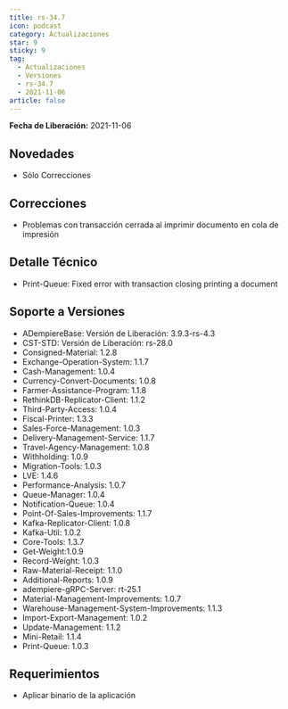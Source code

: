 ```yaml
---
title: rs-34.7
icon: podcast
category: Actualizaciones
star: 9
sticky: 9
tag:
  - Actualizaciones
  - Versiones
  - rs-34.7
  - 2021-11-06
article: false
---
```


**Fecha de Liberación:** 2021-11-06

## Novedades

- Sólo Correcciones

## Correcciones

- Problemas con transacción cerrada al imprimir documento en cola de impresión

## Detalle Técnico

- Print-Queue: Fixed error with transaction closing printing a document

## Soporte a Versiones

- ADempiereBase: Versión de Liberación: 3.9.3-rs-4.3
- CST-STD: Versión de Liberación: rs-28.0
- Consigned-Material: 1.2.8
- Exchange-Operation-System: 1.1.7
- Cash-Management: 1.0.4
- Currency-Convert-Documents: 1.0.8
- Farmer-Assistance-Program: 1.1.8
- RethinkDB-Replicator-Client: 1.1.2
- Third-Party-Access: 1.0.4
- Fiscal-Printer: 1.3.3
- Sales-Force-Management: 1.0.3
- Delivery-Management-Service: 1.1.7
- Travel-Agency-Management: 1.0.8
- Withholding: 1.0.9
- Migration-Tools: 1.0.3
- LVE: 1.4.6
- Performance-Analysis: 1.0.7
- Queue-Manager: 1.0.4
- Notification-Queue: 1.0.4
- Point-Of-Sales-Improvements: 1.1.7
- Kafka-Replicator-Client: 1.0.8
- Kafka-Util: 1.0.2
- Core-Tools: 1.3.7
- Get-Weight:1.0.9
- Record-Weight: 1.0.3
- Raw-Material-Receipt: 1.1.0
- Additional-Reports: 1.0.9
- adempiere-gRPC-Server: rt-25.1
- Material-Management-Improvements: 1.0.7
- Warehouse-Management-System-Improvements: 1.1.3
- Import-Export-Management: 1.0.2
- Update-Management: 1.1.2
- Mini-Retail: 1.1.4
- Print-Queue: 1.0.3

## Requerimientos

- Aplicar binario de la aplicación
